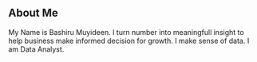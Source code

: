## About Me
My Name is Bashiru Muyideen. I turn number into meaningfull insight to help business make informed decision for growth. I make sense of data. I am Data Analyst.
